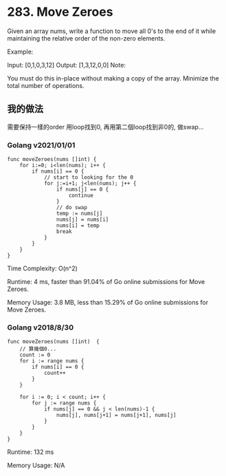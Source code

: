 # 283. Move Zeroes

Given an array nums, write a function to move all 0's to the end of it while maintaining the relative order of the non-zero elements.

Example:

Input: [0,1,0,3,12]
Output: [1,3,12,0,0]
Note:

You must do this in-place without making a copy of the array.
Minimize the total number of operations.

## 我的做法

需要保持一樣的order
用loop找到0, 再用第二個loop找到非0的, 做swap...

### Golang v2021/01/01

```go=
func moveZeroes(nums []int) {
	for i:=0; i<len(nums); i++ {
		if nums[i] == 0 {
		    // start to looking for the 0
			for j:=i+1; j<len(nums); j++ {
				if nums[j] == 0 {
					continue
				}
				// do swap
				temp := nums[j]
				nums[j] = nums[i]
				nums[i] = temp
				break
			}
		}
	}
}
```

Time Complexity: O(n^2)

Runtime: 4 ms, faster than 91.04% of Go online submissions for Move Zeroes.

Memory Usage: 3.8 MB, less than 15.29% of Go online submissions for Move Zeroes.

### Golang v2018/8/30

```go=
func moveZeroes(nums []int)  {
    // 算幾個0...
	count := 0
	for i := range nums {
		if nums[i] == 0 {
			count++
		}
	}

	for i := 0; i < count; i++ {
		for j := range nums {
			if nums[j] == 0 && j < len(nums)-1 {
				nums[j], nums[j+1] = nums[j+1], nums[j]
			}
		}
	}
}
```

Runtime: 132 ms

Memory Usage: N/A